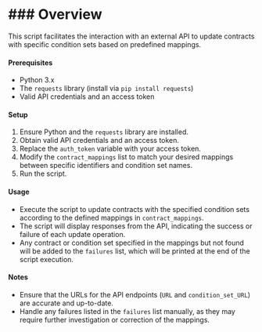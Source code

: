 # ### Overview

This script facilitates the interaction with an external API to update contracts with specific condition sets based on predefined mappings.

#### Prerequisites

- Python 3.x
- The `requests` library (install via `pip install requests`)
- Valid API credentials and an access token

#### Setup

1. Ensure Python and the `requests` library are installed.
2. Obtain valid API credentials and an access token.
3. Replace the `auth_token` variable with your access token.
4. Modify the `contract_mappings` list to match your desired mappings between specific identifiers and condition set names.
5. Run the script.

#### Usage

- Execute the script to update contracts with the specified condition sets according to the defined mappings in `contract_mappings`.
- The script will display responses from the API, indicating the success or failure of each update operation.
- Any contract or condition set specified in the mappings but not found will be added to the `failures` list, which will be printed at the end of the script execution.

#### Notes

- Ensure that the URLs for the API endpoints (`URL` and `condition_set_URL`) are accurate and up-to-date.
- Handle any failures listed in the `failures` list manually, as they may require further investigation or correction of the mappings.
